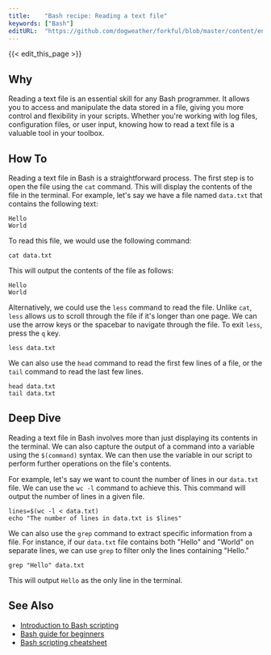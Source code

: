 ```yaml
---
title:    "Bash recipe: Reading a text file"
keywords: ["Bash"]
editURL:  "https://github.com/dogweather/forkful/blob/master/content/en/bash/reading-a-text-file.md"
---
```


{{< edit_this_page >}}

## Why
Reading a text file is an essential skill for any Bash programmer. It allows you to access and manipulate the data stored in a file, giving you more control and flexibility in your scripts. Whether you're working with log files, configuration files, or user input, knowing how to read a text file is a valuable tool in your toolbox.

## How To
Reading a text file in Bash is a straightforward process. The first step is to open the file using the `cat` command. This will display the contents of the file in the terminal. For example, let's say we have a file named `data.txt` that contains the following text:

```
Hello
World
```

To read this file, we would use the following command:

```
cat data.txt
```

This will output the contents of the file as follows:

```
Hello
World
```

Alternatively, we could use the `less` command to read the file. Unlike `cat`, `less` allows us to scroll through the file if it's longer than one page. We can use the arrow keys or the spacebar to navigate through the file. To exit `less`, press the `q` key.

```
less data.txt
```

We can also use the `head` command to read the first few lines of a file, or the `tail` command to read the last few lines.

```
head data.txt
tail data.txt
```

## Deep Dive
Reading a text file in Bash involves more than just displaying its contents in the terminal. We can also capture the output of a command into a variable using the `$(command)` syntax. We can then use the variable in our script to perform further operations on the file's contents.

For example, let's say we want to count the number of lines in our `data.txt` file. We can use the `wc -l` command to achieve this. This command will output the number of lines in a given file.

```
lines=$(wc -l < data.txt)
echo "The number of lines in data.txt is $lines"
```

We can also use the `grep` command to extract specific information from a file. For instance, if our `data.txt` file contains both "Hello" and "World" on separate lines, we can use `grep` to filter only the lines containing "Hello."

```
grep "Hello" data.txt
```

This will output `Hello` as the only line in the terminal.

## See Also
- [Introduction to Bash scripting](https://www.shellscript.sh/)
- [Bash guide for beginners](https://linuxize.com/post/bash-scripting-tutorial-for-beginners/)
- [Bash scripting cheatsheet](https://devhints.io/bash)